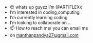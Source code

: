 -  😊 whats up guyzz I’m @ARTIFLEXx
-  I’m interested in coding,computing
-  I’m currently learning coding
-  I’m looking to collaborate on ...
- 📫 How to reach me( you can email me
- on manthanpandya27@gmail.com

<!---
ARTIFLEXx/ARTIFLEXx is a ✨ special ✨ repository because its `README.md` (this file) appears on your GitHub profile.
You can click the Preview link to take a look at your changes.
--->

